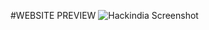 #WEBSITE PREVIEW
![Hackindia Screenshot](https://res.cloudinary.com/dk2ce0xlf/image/upload/v1723007148/HACKINDIA/Screenshot_2024-08-07_at_10.31.38_AM_wemse2.png)

